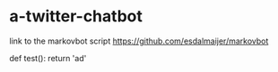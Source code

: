 ﻿# a-twitter-chatbot
link to the markovbot script https://github.com/esdalmaijer/markovbot


def test():
  return 'ad'
